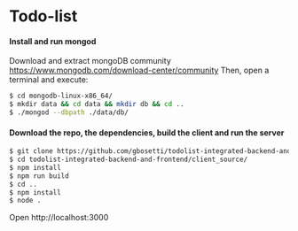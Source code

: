 # Todo-list

#### Install and run mongod

Download and extract mongoDB community https://www.mongodb.com/download-center/community
Then, open a terminal and execute:
```sh
$ cd mongodb-linux-x86_64/
$ mkdir data && cd data && mkdir db && cd ..
$ ./mongod --dbpath ./data/db/
``` 

#### Download the repo, the dependencies, build the client and run the server 

```sh
$ git clone https://github.com/gbosetti/todolist-integrated-backend-and-frontend.git
$ cd todolist-integrated-backend-and-frontend/client_source/
$ npm install
$ npm run build
$ cd ..
$ npm install
$ node .
``` 

Open http://localhost:3000
